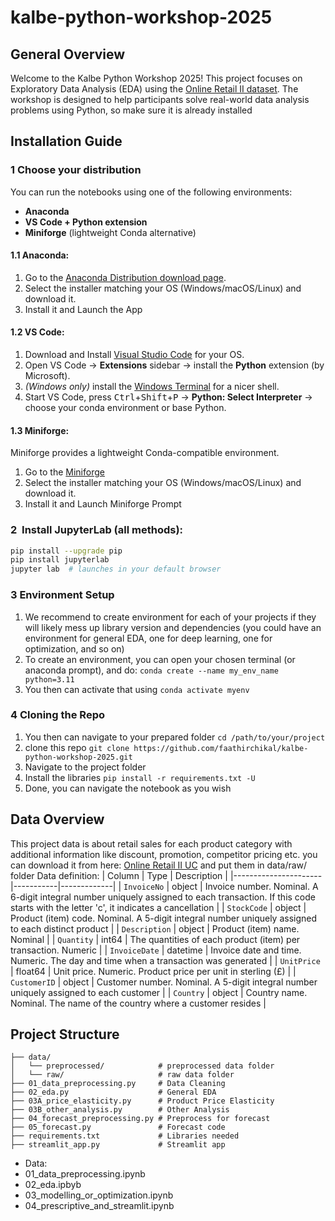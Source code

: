 # kalbe-python-workshop-2025
## General Overview
Welcome to the Kalbe Python Workshop 2025! This project focuses on Exploratory Data Analysis (EDA) using the [Online Retail II dataset](https://www.kaggle.com/datasets/mashlyn/online-retail-ii-uci). The workshop is designed to help participants solve real-world data analysis problems using Python, so make sure it is already installed


## Installation Guide
### 1  Choose your distribution
You can run the notebooks using one of the following environments:
- **Anaconda**
- **VS Code + Python extension**
- **Miniforge** (lightweight Conda alternative)
  
#### 1.1  Anaconda:
1. Go to the [Anaconda Distribution download page](https://www.anaconda.com/products/distribution).
2. Select the installer matching your OS (Windows/macOS/Linux) and download it.
3. Install it and Launch the App
   

#### 1.2  VS Code:
1. Download and Install [Visual Studio Code](https://code.visualstudio.com/Download) for your OS.  
2. Open VS Code → **Extensions** sidebar → install the **Python** extension (by Microsoft).  
3. *(Windows only)* install the [Windows Terminal](https://aka.ms/terminal) for a nicer shell.  
4. Start VS Code, press <kbd>Ctrl</kbd>+<kbd>Shift</kbd>+<kbd>P</kbd> → **Python: Select Interpreter** → choose your conda environment or base Python.  


#### 1.3  Miniforge:
Miniforge provides a lightweight Conda-compatible environment.
1. Go to the [Miniforge](https://github.com/conda-forge/miniforge/releases/tag/25.3.0-3)
2. Select the installer matching your OS (Windows/macOS/Linux) and download it.
3. Install it and Launch Miniforge Prompt

### 2  Install JupyterLab (all methods):
```bash
pip install --upgrade pip
pip install jupyterlab
jupyter lab  # launches in your default browser
```

### 3 Environment Setup
1. We recommend to create environment for each of your projects if they will likely mess up library version and dependencies (you could have an environment for general EDA, one for deep learning, one for optimization, and so on)
2. To create an environment, you can open your chosen terminal (or anaconda prompt), and do: ```conda create --name my_env_name python=3.11```
3. You then can activate that using ```conda activate myenv```

### 4 Cloning the Repo
1. You then can navigate to your prepared folder ```cd /path/to/your/project```
2. clone this repo ```git clone https://github.com/faathirchikal/kalbe-python-workshop-2025.git```
3. Navigate to the project folder
4. Install the libraries ```pip install -r requirements.txt -U```
5. Done, you can navigate the notebook as you wish

## Data Overview
This project data is about retail sales for each product category with additional information like discount, promotion, competitor pricing etc. you can download it from here: [Online Retail II UC](https://www.kaggle.com/datasets/mashlyn/online-retail-ii-uci) and put them in data/raw/ folder
Data definition:
| Column               | Type      | Description |
|----------------------|-----------|-------------|
| `InvoiceNo`               | object      | Invoice number. Nominal. A 6-digit integral number uniquely assigned to each transaction. If this code starts with the letter 'c', it indicates a cancellation |
| `StockCode`           | object  | Product (item) code. Nominal. A 5-digit integral number uniquely assigned to each distinct product |
| `Description`         | object  | Product (item) name. Nominal |
| `Quantity`           | int64  | The quantities of each product (item) per transaction. Numeric |
| `InvoiceDate`             | datetime  | Invoice date and time. Numeric. The day and time when a transaction was generated |
| `UnitPrice`             | float64  | Unit price. Numeric. Product price per unit in sterling (£) |
| `CustomerID`         | object       | Customer number. Nominal. A 5-digit integral number uniquely assigned to each customer |
| `Country`      | object       | Country name. Nominal. The name of the country where a customer resides |


## Project Structure

```
├── data/
│   └── preprocessed/            # preprocessed data folder
│   └── raw/                     # raw data folder
├── 01_data_preprocessing.py     # Data Cleaning            
├── 02_eda.py                    # General EDA
├── 03A_price_elasticity.py      # Product Price Elasticity
├── 03B_other_analysis.py        # Other Analysis
├── 04_forecast_preprocessing.py # Preprocess for forecast
├── 05_forecast.py               # Forecast code
├── requirements.txt             # Libraries needed
├── streamlit_app.py             # Streamlit app
```
- Data:
- 01_data_preprocessing.ipynb
- 02_eda.ipbyb
- 03_modelling_or_optimization.ipynb
- 04_prescriptive_and_streamlit.ipynb
